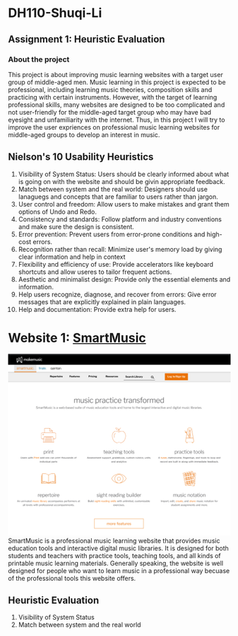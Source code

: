 # DH110-Shuqi-Li
## Assignment 1: Heuristic Evaluation 
### About the project 
This project is about improving music learning websites with a target user group of middle-aged men. Music learning in this project is expected to be professional, including learning music theories, composition skills and practicing with certain instruments. However, with the target of learning professional skills, many websites are designed to be too complicated and not user-friendly for the middle-aged target group who may have bad eyesight and unfamiliarity with the internet. Thus, in this project I will try to improve the user expriences on professional music learning websites for middle-aged groups to develop an interest in music. 

## Nielson's 10 Usability Heuristics 
1. Visibility of System Status: Users should be clearly informed about what is going on with the website and should be givin appropriate feedback. 
2. Match between system and the real world: Designers should use lanaguegs and concepts that are familiar to users rather than jargon. 
3. User control and freedom: Allow users to make mistakes and grant them options of Undo and Redo. 
4. Consistency and standards: Follow platform and industry conventions and make sure the design is consistent. 
5. Error prevention: Prevent users from error-prone conditions and high-cost errors. 
6. Recognition rather than recall: Minimize user's memory load by giving clear information and help in context 
7. Flexibility and efficiency of use: Provide accelerators like keyboard shortcuts and allow useres to tailor frequent actions. 
8. Aesthetic and minimalist design: Provide only the essential elements and information. 
9. Help users recognize, diagnose, and recover from errors: Give error messages that are explicitly explained in plain languages. 
10. Help and documentation: Provide extra help for users. 

# Website 1: [SmartMusic](https://www.smartmusic.com/)

![website1-screenshot](./website1-screenshot.png)
SmartMusic is a professional music learning website that provides music education tools and interactive digital music libraries. It is designed for both students and teachers with practice tools, teaching tools, and all kinds of printable music learning materials. Generally speaking, the website is well designed for people who want to learn music in a professional way becuase of the professional tools this website offers. 

## Heuristic Evaluation 
1. Visibility of System Status 
2. Match between system and the real world
